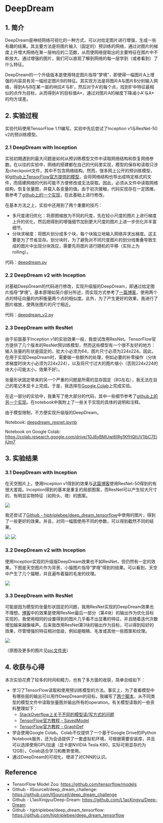 # DeepDream

## 1. 简介

DeepDream是神经网络可视化的一种方式，可以对给定图片进行增强，生成一些有趣的结果。其主要方法是将图片输入（固定的）预训练的网络，通过对图片的梯度上升增大网络在某一层响应的二范数，从而使网络提取出的主要特征在图片中不断放大。通过增强的图片，我们可以直观了解到网络的每一层学到（或者看到）了什么特征。

DeepDream的一个升级版本是使用特定图片指导“梦境”，即使得一幅图片A上增强的内容具有另一幅给定图片B的特征。其实现方法是将图片A与图片B分别输入网络，得到A与B在某一层的响应A'与B'，然后对于A'的每个点，找到B'中特征最相似的点作为目标，从而得到A'的目标值A\*，通过对图片A的梯度下降减小A'与A\*的均方误差。

## 2. 实验过程

实验代码使用TensorFlow 1.11编写。实验中先后尝试了Inception v1与ResNet-50 v2的预训练模型。

### 2.1 DeepDream with Inception

实验初期遇到的最大问题是如何从预训练模型文件中读取网络结构和恢复网络参数。在以往的实验中，网络的搭建都在自己的代码里实现，模型的保存和读取只涉及checkpoint文件，其中不包含网络结构。然而，很多网上公开的预训练模型，如[github上TensorFlow官方提供的模型](https://github.com/tensorflow/models)，会将网络结构也导出成特定格式的文件，而搭建网络的代码可能不方便修改或无法获取。因此，必须从文件中读取网络结构，恢复张量图，并载入各变量的值。由于初次接触，代码实现存在一定困难，我参考了[github上的一个实现](https://github.com/llSourcell/deep_dream_challenge)，在此基础上进行修改。

在基本方法之上，实验中还用到了两个重要的技巧：

- 多尺度递归优化：将原图缩放为不同的尺度，先在较小尺度的图片上进行梯度上升的优化，然后把得到的增强细节加到更大尺度的图片上进一步优化并丰富细节。
- 分块求梯度：将图片划分成多个块，每个块独立地输入网络并求出梯度。这主要是为了节省显存。划分块时，为了避免对不同尺度图片的划分线重叠导致生成的图片中出现分块效应，需要先将图片进行随机的平移（实际上为rolling）。

代码：[deepdream.py](deepdream.py)

### 2.2 DeepDream v2 with Inception

对基础DeepDream的代码进行修改，实现升级版的DeepDream，即通过给定图片指导“梦境”。基本原理如简介部分所述，而实现方式参考了[一篇博客](https://www.jianshu.com/p/1ee5f5423850)，使用两个点的特征向量的内积衡量两个点的相似度。此外，为了产生更好的效果，我进行了图片缩放，使两张图片的尺寸相近。

代码：[deepdream_v2.py](deepdream_v2.py)

### 2.3 DeepDream with ResNet

由于前面基于Inception v1的实验效果一般，我尝试改用ResNet。TensorFlow官方提供了几个版本的ResNet预训练模型，然而这些模型有一个很不友好的地方：输入张量的形状是固定的，批大小必须为64，图片尺寸必须为224x224。因此，在用于实现DeepDream时，需要做一些额外的处理，例如必要的补零操作（分块求梯度时块大小必须为224x224），以及将尺寸过大的图片缩小（否则224x224的块大小可能太小，效果不好）。

张量形状固定带来的另一个严重的问题是所需的显存固定（8G左右），我无法在自己的笔记本显卡上完成。于是，我选择在[Google Colab](https://colab.research.google.com)上完成实验。

在这一部分的实验中，我重写了绝大部分的代码，其中一些细节参考了[github上的另一个实现](https://github.com/L1aoXingyu/Deep-Dream)。在notebook中我附上了一些关于实现的具体的说明和注释。

由于模型限制，不方便实现升级版的DeepDream。

Notebook: [deepdream_resnet.ipynb](deepdream_resnet.ipynb)

Notebook on Google Colab: https://colab.research.google.com/drive/10J8yBMUwi6IRg1KfHQtUV1IbC7EijUm7


## 3. 实验结果

### 3.1 DeepDream with Inception

在天空图片上，使用Inception v1得到的效果与[这篇博客](https://www.jianshu.com/p/1ee5f5423850)使用ResNet-50得到的有很大差距。Inception得到的基本是重复的局部图案，而ResNet可以产生较大尺寸的、有明显实物特征（如狗头、塔）的图案。

![](pic/v1_sky_inception.png)

我还尝试了[Github - hjptriplebee/deep_dream_tensorflow](https://github.com/hjptriplebee/deep_dream_tensorflow)中使用的图片，得到了一些更好的效果。并且，对同一幅图使用不同的参数，可以得到截然不同的结果。

![](pic/v1_house_inception_1.png) ![](pic/v1_house_inception_2.png)

### 3.2 DeepDream v2 with Inception

使用Inception实现的升级版DeepDream效果也不如ResNet，但仍然有一定的效果。下图是天空图片作为背景，小猫图片指导“梦境”得到的结果。可以看到，天空中产生了几个猫眼，并且遍布着猫的毛发的纹理。

![](pic/v2_sky_inception.png)

### 3.3 DeepDream with ResNet

可能是因为模型的张量形状固定的问题，我用ResNet实现的DeepDream效果也不理想。[博客](https://www.jianshu.com/p/1ee5f5423850)中的效果是使用ResNet最后一部分（第4块）的输出作为优化目标实现的，我使用相同的设置得到的图片几乎看不出显著的特征，并且随着迭代次数增加越来越像噪声。后来我改用ResNet第3块的输出作为目标，可以得到较好的效果，尽管增强的特征相对低级，例如是眼睛、毛发或其他一些图案和纹理。

![](pic/v1_starry_night_resnet_small.png)

（原图及更多的图片见[pic文件夹](pic)）


## 4. 收获与心得

本次实验花费了较多的时间和精力，也有了多方面的收获，简单总结如下：

- 学习了TensorFlow读取和使用预训练模型的方法。事实上，为了查看模型中有哪些层的输出可以用作DeepDream的目标，我编写了[两个脚本](utils)，从不同类型的模型文件中读取张量图并输出所有的operation。有关模型读取的一些资料整理如下：
    - [StackOverflow上关于不同的模型读/写方式的问题]( https://stackoverflow.com/questions/38947658/tensorflow-saving-into-loading-a-graph-from-a-file)
    - [TensorFlow官方教程 - SavedModel](https://www.tensorflow.org/guide/saved_model#build_and_load_a_savedmodel)
    - [TensorFlow官方教程 - GraphDef](https://www.tensorflow.org/guide/extend/model_files#graphdef)
- 学会使用Google Colab。Colab不仅提供了一个基于Google Drive的IPython Notebook服务，还为会话提供了一套虚拟机环境，可根据需要安装库，并且可以选择使用GPU加速（显卡是NVIDIA Tesla K80，实际可用显存约为12GB）。Colab适合学习和教育使用。
- 通过DeepDream的可视化，增进了对CNN的认识。

## Reference

- TensorFlow Model Zoo: https://github.com/tensorflow/models
- Github - llSourcell/deep_dream_challenge: https://github.com/llSourcell/deep_dream_challenge
- Github - L1aoXingyu/Deep-Dream: https://github.com/L1aoXingyu/Deep-Dream
- Github - hjptriplebee/deep_dream_tensorflow: https://github.com/hjptriplebee/deep_dream_tensorflow
